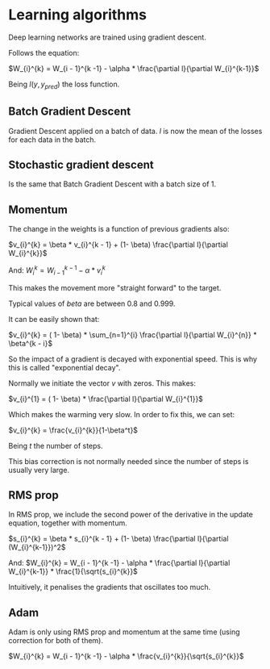# Learning algorithms

Deep learning networks are trained using gradient descent.

Follows the equation:

$W_{i}^{k} = W_{i - 1}^{k -1} - \alpha * \frac{\partial l}{\partial W_{i}^{k-1}}$


Being $l(y, y_{pred})$ the loss function.


## Batch Gradient Descent

Gradient Descent applied on a batch of data. $l$ is now the mean of the losses for each data in the batch.

## Stochastic gradient descent

Is the same that Batch Gradient Descent with a batch size of 1. 

## Momentum

The change in the weights is a function of previous gradients also:

$v_{i}^{k} = \beta *  v_{i}^{k - 1} + (1- \beta) \frac{\partial l}{\partial W_{i}^{k}}$

And:
$W_{i}^{k} = W_{i - 1}^{k -1} - \alpha * v_{i}^{k}$

This makes the movement more "straight forward" to the target.

Typical values of $beta$ are between 0.8 and 0.999.

It can be easily shown that:

$v_{i}^{k} = ( 1- \beta) * \sum_{n=1}^{i} \frac{\partial l}{\partial W_{i}^{n}} * \beta^{k - i}$

So the impact of a gradient is decayed with exponential speed. This is why this is called "exponential decay".

Normally we initiate the vector $v$ with zeros. This makes:

$v_{i}^{1} = ( 1- \beta) * \frac{\partial l}{\partial W_{i}^{1}}$

Which makes the warming very slow. In order to fix this, we can set:

$v_{i}^{k} = \frac{v_{i}^{k}}{1-\beta^t}$

Being $t$ the number of steps.

This bias correction is not normally needed since the number of steps is usually very large.


## RMS prop

In RMS prop, we include the second power of the derivative in the update equation, together with momentum.

$s_{i}^{k} = \beta *  s_{i}^{k - 1} + (1- \beta) \frac{\partial l}{\partial (W_{i}^{k-1}})^2$

And:
$W_{i}^{k} = W_{i - 1}^{k -1} - \alpha * \frac{\partial l}{\partial W_{i}^{k-1}} * \frac{1}{\sqrt{s_{i}^{k}}$

Intuitively, it penalises the gradients that oscillates too much.



## Adam

Adam is only using RMS prop and momentum at the same time (using correction for both of them).

$W_{i}^{k} = W_{i - 1}^{k -1} - \alpha *  \frac{v_{i}^{k}}{\sqrt{s_{i}^{k}}$

